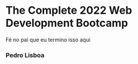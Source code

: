 <h1>The Complete 2022 Web Development Bootcamp</h1>

<p>Fé no pai que eu termino isso aqui</P>

<h3>Pedro Lisboa</3>